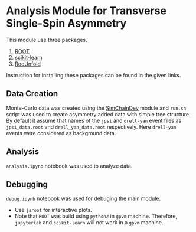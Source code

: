 # Analysis Module for Transverse Single-Spin Asymmetry

This module use three packages.
1.	[ROOT](https://root.cern)
2.	[scikit-learn](https://scikit-learn.org/stable/modules/gaussian_process.html)
3.	[RooUnfold](https://gitlab.cern.ch/RooUnfold/RooUnfold/-/tree/master/)

Instruction for installing these packages can be found in the given links.

## Data Creation

Monte-Carlo data was created using the [SimChainDev](https://github.com/E1039-Collaboration/e1039-analysis/tree/master/SimChainDev) module and `run.sh` script was used to create asymmetry added data with simple tree structure. By default it assume that names of the `jpsi` and `drell-yan` event files as `jpsi_data.root` and `drell_yan_data.root` respectively. Here `drell-yan` events were considered as background data.

## Analysis

`analysis.ipynb` notebook was used to analyze data.

## Debugging

`debug.ipynb` notebook was used for debuging the main module.



*	Use `jsroot` for interactive plots.
*	Note that `ROOT` was build using `python2` in `gpvm` machine. Therefore, `jupyterlab` and `scikit-learn` will not work in a `gpvm` machine.